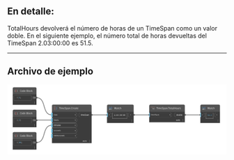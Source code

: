 ## En detalle:
TotalHours devolverá el número de horas de un TimeSpan como un valor doble. En el siguiente ejemplo, el número total de horas devueltas del TimeSpan 2.03:00:00 es 51.5.
___
## Archivo de ejemplo

![TotalHours](./DSCore.TimeSpan.TotalHours_img.jpg)

